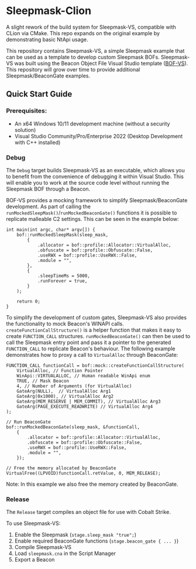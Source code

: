 # Sleepmask-Clion

A slight rework of the build system for Sleepmask-VS, compatible with CLion via CMake. This repo expands on the original example by demonstrating basic NtApi usage.

This repository contains Sleepmask-VS, a simple Sleepmask example that can be used as a template to develop custom Sleepmask BOFs.
Sleepmask-VS was built using the Beacon Object File Visual Studio template ([BOF-VS](https://github.com/Cobalt-Strike/bof-vs)).
This repository will grow over time to provide additional Sleepmask/BeaconGate examples.

## Quick Start Guide

### Prerequisites:

* An x64 Windows 10/11 development machine (without a security solution)
* Visual Studio Community/Pro/Enterprise 2022 (Desktop Development with C++ installed)

### Debug

The `Debug` target builds Sleepmask-VS as an executable, which 
allows you to benefit from the convenience of debugging it within
Visual Studio. This will enable you to work at the source
code level without running the Sleepmask BOF through a Beacon.

BOF-VS provides a mocking framework to simplify Sleepmask/BeaconGate development. 
As part of calling the `runMockedSleepMask()`/`runMockedBeaconGate()` functions it 
is possible to replicate malleable C2 settings. This can be seen in the example below:

```
int main(int argc, char* argv[]) {
    bof::runMockedSleepMask(sleep_mask,
        {
            .allocator = bof::profile::Allocator::VirtualAlloc,
            .obfuscate = bof::profile::Obfuscate::False,
            .useRWX = bof::profile::UseRWX::False,
            .module = "",
        },
        {
            .sleepTimeMs = 5000,
            .runForever = true,
        }
    );

    return 0;
}
```

To simplify the development of custom gates, Sleepmask-VS also provides the functionality to mock
Beacon's WINAPI calls. `createFunctionCallStructure()` is a helper function that makes it easy to
create `FUNCTION_CALL` structures. `runMockedBeaconGate()` can then be used to call the Sleepmask
entry point and pass it a pointer to the generated `FUNCTION_CALL` to replicate Beacon's behaviour.
The following example demonstrates how to proxy a call to `VirtualAlloc` through BeaconGate: 

```
FUNCTION_CALL functionCall = bof::mock::createFunctionCallStructure(
    VirtualAlloc, // Function Pointer
    WinApi::VIRTUALALLOC, // Human readable WinApi enum
    TRUE, // Mask Beacon
    4, // Number of Arguments (for VirtualAlloc)
    GateArg(NULL),  // VirtualAlloc Arg1
    GateArg(0x1000), // VirtualAlloc Arg2 
    GateArg(MEM_RESERVE | MEM_COMMIT), // VirtualAlloc Arg3
    GateArg(PAGE_EXECUTE_READWRITE) // VirtualAlloc Arg4
);

// Run BeaconGate
bof::runMockedBeaconGate(sleep_mask, &functionCall,
    {
        .allocator = bof::profile::Allocator::VirtualAlloc,
        .obfuscate = bof::profile::Obfuscate::False,
        .useRWX = bof::profile::UseRWX::False,
        .module = "",
    });

// Free the memory allocated by BeaconGate
VirtualFree((LPVOID)functionCall.retValue, 0, MEM_RELEASE);
```

Note: In this example we also free the memory created by BeaconGate.

### Release

The `Release` target compiles an object file for use
with Cobalt Strike. 

To use Sleepmask-VS:
1. Enable the Sleepmask (`stage.sleep_mask "true";`)
2. Enable required BeaconGate functions (`stage.beacon_gate { ... }`)
3. Compile Sleepmask-VS
4. Load `sleepmask.cna` in the Script Manager
5. Export a Beacon
